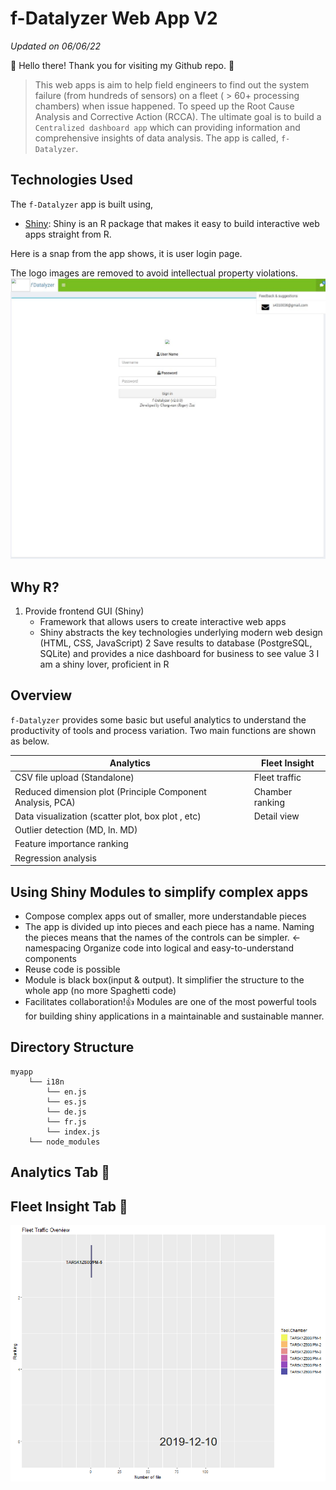 # f-Datalyzer Web App V2 
*Updated on 06/06/22*

👋 Hello there! Thank you for visiting my Github repo. :pray:

> This web apps is aim to help field engineers to find out the system failure (from hundreds of sensors) on a fleet ( > 60+ processing chambers) when issue happened. To speed up the Root Cause Analysis and Corrective Action (RCCA). The ultimate goal is to build a  `Centralized dashboard app` which can providing information and comprehensive insights of data analysis. The app is called, `f-Datalyzer`. 

## Technologies Used

The `f-Datalyzer` app is built using,

- [Shiny](https://shiny.rstudio.com/): Shiny is an R package that makes it easy to build interactive web apps straight from R.

Here is a snap from the app shows, it is user login page. 

The logo images are removed to avoid intellectual property violations. 
<img src='login_page.JPG' art='switch' />

## Why R?
1. Provide frontend GUI (Shiny)
   -  Framework that allows users to create interactive web apps
     - Shiny abstracts the key technologies underlying modern web design (HTML, CSS, JavaScript)
2 Save results to database (PostgreSQL, SQLite) and provides a nice dashboard for business to see value
3 I am a shiny lover, proficient in R 

##  Overview
`f-Datalyzer` provides some basic but useful analytics to understand the productivity of tools and process variation.
Two main functions are shown as below. 

| Analytics | Fleet Insight |
| --- | --- |
| CSV file upload (Standalone) | Fleet traffic |
| Reduced dimension plot (Principle Component Analysis, PCA) | Chamber ranking |
| Data visualization (scatter plot, box plot , etc) | Detail view|
| Outlier detection (MD, ln. MD) ||
| Feature importance ranking ||
| Regression analysis ||


## Using Shiny Modules to simplify complex apps
- Compose complex apps out of smaller, more understandable pieces
- The app is divided up into pieces and each piece has a name. Naming the pieces means that the names of the controls can be simpler. ← namespacing
Organize code into logical and easy-to-understand components
- Reuse code is possible
- Module is black box(input & output).  It  simplifier the structure to the whole app (no more Spaghetti code)
- Facilitates collaboration!👍
Modules are one of the most powerful tools for building shiny applications in a maintainable and sustainable manner.


## Directory Structure

```
myapp                         
    └── i18n
        └── en.js
        └── es.js
        └── de.js
        └── fr.js
        └── index.js                
    └── node_modules                    
```




## Analytics Tab 🔗

## Fleet Insight Tab 🔗
<img src='tool_productivity_ranking.gif' art='switch' />


